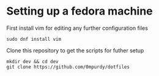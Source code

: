# Setting up a fedora machine

First install vim for editing any further configuration files

```shell
sudo dnf install vim
```

Clone this repository to get the scripts for futher setup

```shell
mkdir dev && cd dev
git clone https://github.com/0mpurdy/dotfiles
```



